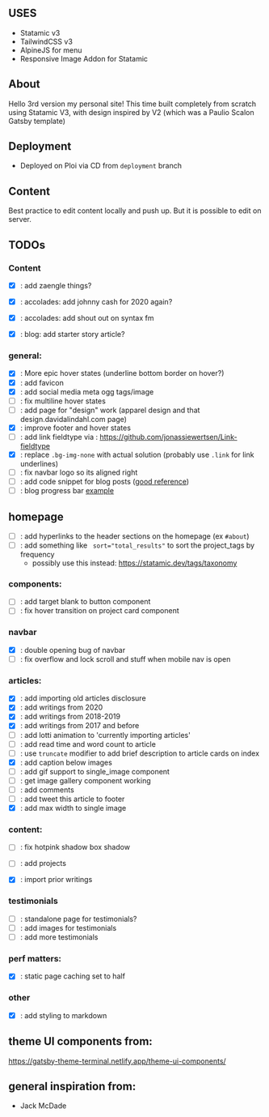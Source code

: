 ## USES
- Statamic v3
- TailwindCSS v3
- AlpineJS for menu
- Responsive Image Addon for Statamic

## About
Hello 3rd version my personal site! This time built completely from scratch using Statamic V3, with design inspired by V2 (which was a Paulio Scalon Gatsby template)

## Deployment
- Deployed on Ploi via CD from `deployment` branch

## Content
Best practice to edit content locally and push up. But it is possible to edit on server.
## TODOs

### Content
- [x] : add zaengle things?
- [x] : accolades: add johnny cash for 2020 again?
- [x] : accolades: add shout out on syntax fm
- [x] : blog: add starter story article?



### general:
- [x] : More epic hover states (underline bottom border on hover?)
- [x] : add favicon
- [x] : add social media meta ogg tags/image
- [ ] : fix multiline hover states
- [ ] : add page for "design" work (apparel design and that design.davidalindahl.com page)
- [x] : improve footer and hover states
- [ ] : add link fieldtype via : https://github.com/jonassiewertsen/Link-fieldtype
- [x] : replace `.bg-img-none` with actual solution (probably use `.link` for link underlines)
- [ ] : fix navbar logo so its aligned right
- [ ] : add code snippet for blog posts ([good reference](https://austencam.com/posts/how-to-add-syntax-highlighting-to-a-statamic-site))
- [ ] : blog progress bar [example](https://codepen.io/KevinBatdorf/pen/wvMJMKz)

## homepage
- [ ] : add hyperlinks to the header sections on the homepage (ex `#about`)
- [ ] : add something like ` sort="total_results"` to sort the project_tags by frequency
  - possibly use this instead: https://statamic.dev/tags/taxonomy

### components:
- [ ] : add target blank to button component
- [ ] : fix hover transition on project card component

### navbar
- [x] : double opening bug of navbar
- [ ] : fix overflow and lock scroll and stuff when mobile nav is open

### articles:
- [x] : add importing old articles disclosure
- [x] : add writings from 2020
- [x] : add writings from 2018-2019
- [x] : add writings from 2017 and before
- [ ] : add lotti animation to 'currently importing articles'
- [ ] : add read time and word count to article
- [ ] : use `truncate` modifier to add brief description to article cards on index
- [x] : add caption below images
- [ ] : add gif support to single_image component
- [ ] : get image gallery component working
- [ ] : add comments
- [ ] : add tweet this article to footer
- [x] : add max width to single image

### content:
- [ ] : fix hotpink shadow box shadow
- [ ] : add projects
- [x] : import prior writings


### testimonials
- [ ] : standalone page for testimonials?
- [ ] : add images for testimonials
- [ ] : add more testimonials

### perf matters:
- [x] : static page caching set to half

### other
- [x] : add styling to markdown

## theme UI components from:
https://gatsby-theme-terminal.netlify.app/theme-ui-components/

## general inspiration from:

- Jack McDade
